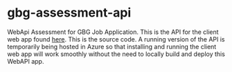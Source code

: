 # gbg-assessment-api

WebApi Assessment for GBG Job Application. This is the API for the client web app found [here](https://github.com/jvnicholson/gbg-assessment-web). This is the source code. A running version of the API is temporarily being hosted in Azure so that installing and running the client web app will work smoothly without the need to locally build and deploy this WebAPI app.
